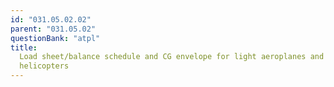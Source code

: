 ```yaml
---
id: "031.05.02.02"
parent: "031.05.02"
questionBank: "atpl"
title:
  Load sheet/balance schedule and CG envelope for light aeroplanes and for
  helicopters
---
```

